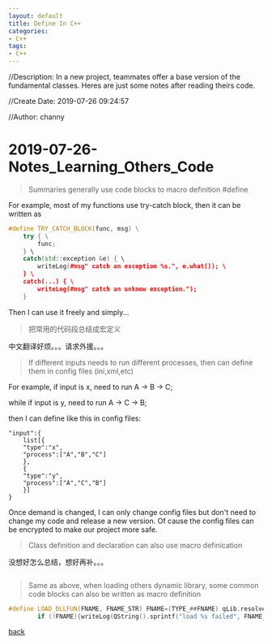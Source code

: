 ```yaml
---
layout: default
title: Define In C++
categories:
- C++
tags:
- C++
---
```

//Description: In a new project, teammates offer a base version of the fundamental classes. Heres are just some notes after reading theirs code.

//Create Date: 2019-07-26 09:24:57

//Author: channy

# 2019-07-26-Notes_Learning_Others_Code

> Summaries generally use code blocks to macro definition #define

For example, most of my functions use try-catch block, then it can be written as 

```c++
#define TRY_CATCH_BLOCK(func, msg) \
	try { \
		func;
	} \
	catch(std::exception &e) { \
		writeLog(#msg" catch an exception %s.", e.what()); \
	} \
	catch(...) { \
		writeLog(#msg" catch an unknow exception.");
	}
```

Then I can use it freely and simply...

> 把常用的代码段总结成宏定义

中文翻译好烦。。。请求外援。。。

> If different inputs needs to run different processes, then can define them in config files (ini,xml,etc)

For example, if input is x, need to run A -> B -> C; 
 
while if input is y, need to run A -> C -> B;

then I can define like this in config files:

```
"input":{
	list[{
	"type":"x",
	"process":["A","B","C"]
	},
	{
	"type":"y",
	"process":["A","C","B"]
	}]
}
``` 

Once demand is changed, I can only change config files but don't need to change my code and release a new version. Of cause the config files can be encrypted to make our project more safe.

> Class definition and declaration can also use macro definication

没想好怎么总结，想好再补。。。

```c++
```

> Same as above, when loading others dynamic library, some common code blocks can also be written as macro definition

```c++
#define LOAD_DLLFUN(FNAME, FNAME_STR) FNAME=(TYPE_##FNAME) qLib.resolve(FNAME_STR); \
        if (!FNAME){writeLog(QString().sprintf("load %s failed", FNAME_STR));return UNKNOW_ERROR_CODE;}
```

[back](./)


